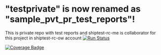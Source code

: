 # "testprivate" is now renamed as "sample_pvt_pr_test_reports"!
This is private repo with test reports and shiptest-rc-me is collaborator for this project in shiptest-rc-ow account
[![Run Status](https://rcapi.shippable.com/projects/5939286abd13fc0600b36d29/badge?branch=master)](https://rcapp.shippable.com/bitbucket/rcnewuiorg/coretest_orgprivaterepo)

[![Coverage Badge](https://rcapi.shippable.com/projects/5939286abd13fc0600b36d29/coverageBadge?branch=master)](https://rcapp.shippable.com/bitbucket/rcnewuiorg/coretest_orgprivaterepo)
